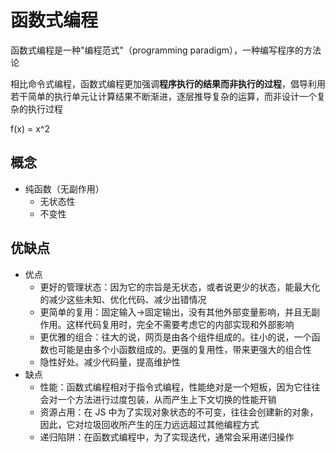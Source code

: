 # 函数式编程

函数式编程是一种"编程范式"（programming paradigm），一种编写程序的方法论

相比命令式编程，函数式编程更加强调**程序执行的结果而非执行的过程**，倡导利用若干简单的执行单元让计算结果不断渐进，逐层推导复杂的运算，而非设计一个复杂的执行过程

f(x) = x^2

## 概念

- 纯函数（无副作用）
  - 无状态性
  - 不变性

## 优缺点

- 优点
  - 更好的管理状态：因为它的宗旨是无状态，或者说更少的状态，能最大化的减少这些未知、优化代码、减少出错情况
  - 更简单的复用：固定输入->固定输出，没有其他外部变量影响，并且无副作用。这样代码复用时，完全不需要考虑它的内部实现和外部影响
  - 更优雅的组合：往大的说，网页是由各个组件组成的。往小的说，一个函数也可能是由多个小函数组成的。更强的复用性，带来更强大的组合性
  - 隐性好处。减少代码量，提高维护性
- 缺点
  - 性能：函数式编程相对于指令式编程，性能绝对是一个短板，因为它往往会对一个方法进行过度包装，从而产生上下文切换的性能开销
  - 资源占用：在 JS 中为了实现对象状态的不可变，往往会创建新的对象，因此，它对垃圾回收所产生的压力远远超过其他编程方式
  - 递归陷阱：在函数式编程中，为了实现迭代，通常会采用递归操作
